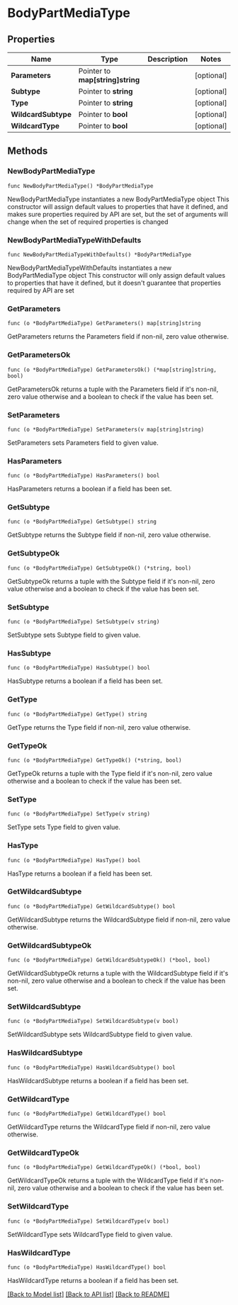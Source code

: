 # BodyPartMediaType

## Properties

Name | Type | Description | Notes
------------ | ------------- | ------------- | -------------
**Parameters** | Pointer to **map[string]string** |  | [optional] 
**Subtype** | Pointer to **string** |  | [optional] 
**Type** | Pointer to **string** |  | [optional] 
**WildcardSubtype** | Pointer to **bool** |  | [optional] 
**WildcardType** | Pointer to **bool** |  | [optional] 

## Methods

### NewBodyPartMediaType

`func NewBodyPartMediaType() *BodyPartMediaType`

NewBodyPartMediaType instantiates a new BodyPartMediaType object
This constructor will assign default values to properties that have it defined,
and makes sure properties required by API are set, but the set of arguments
will change when the set of required properties is changed

### NewBodyPartMediaTypeWithDefaults

`func NewBodyPartMediaTypeWithDefaults() *BodyPartMediaType`

NewBodyPartMediaTypeWithDefaults instantiates a new BodyPartMediaType object
This constructor will only assign default values to properties that have it defined,
but it doesn't guarantee that properties required by API are set

### GetParameters

`func (o *BodyPartMediaType) GetParameters() map[string]string`

GetParameters returns the Parameters field if non-nil, zero value otherwise.

### GetParametersOk

`func (o *BodyPartMediaType) GetParametersOk() (*map[string]string, bool)`

GetParametersOk returns a tuple with the Parameters field if it's non-nil, zero value otherwise
and a boolean to check if the value has been set.

### SetParameters

`func (o *BodyPartMediaType) SetParameters(v map[string]string)`

SetParameters sets Parameters field to given value.

### HasParameters

`func (o *BodyPartMediaType) HasParameters() bool`

HasParameters returns a boolean if a field has been set.

### GetSubtype

`func (o *BodyPartMediaType) GetSubtype() string`

GetSubtype returns the Subtype field if non-nil, zero value otherwise.

### GetSubtypeOk

`func (o *BodyPartMediaType) GetSubtypeOk() (*string, bool)`

GetSubtypeOk returns a tuple with the Subtype field if it's non-nil, zero value otherwise
and a boolean to check if the value has been set.

### SetSubtype

`func (o *BodyPartMediaType) SetSubtype(v string)`

SetSubtype sets Subtype field to given value.

### HasSubtype

`func (o *BodyPartMediaType) HasSubtype() bool`

HasSubtype returns a boolean if a field has been set.

### GetType

`func (o *BodyPartMediaType) GetType() string`

GetType returns the Type field if non-nil, zero value otherwise.

### GetTypeOk

`func (o *BodyPartMediaType) GetTypeOk() (*string, bool)`

GetTypeOk returns a tuple with the Type field if it's non-nil, zero value otherwise
and a boolean to check if the value has been set.

### SetType

`func (o *BodyPartMediaType) SetType(v string)`

SetType sets Type field to given value.

### HasType

`func (o *BodyPartMediaType) HasType() bool`

HasType returns a boolean if a field has been set.

### GetWildcardSubtype

`func (o *BodyPartMediaType) GetWildcardSubtype() bool`

GetWildcardSubtype returns the WildcardSubtype field if non-nil, zero value otherwise.

### GetWildcardSubtypeOk

`func (o *BodyPartMediaType) GetWildcardSubtypeOk() (*bool, bool)`

GetWildcardSubtypeOk returns a tuple with the WildcardSubtype field if it's non-nil, zero value otherwise
and a boolean to check if the value has been set.

### SetWildcardSubtype

`func (o *BodyPartMediaType) SetWildcardSubtype(v bool)`

SetWildcardSubtype sets WildcardSubtype field to given value.

### HasWildcardSubtype

`func (o *BodyPartMediaType) HasWildcardSubtype() bool`

HasWildcardSubtype returns a boolean if a field has been set.

### GetWildcardType

`func (o *BodyPartMediaType) GetWildcardType() bool`

GetWildcardType returns the WildcardType field if non-nil, zero value otherwise.

### GetWildcardTypeOk

`func (o *BodyPartMediaType) GetWildcardTypeOk() (*bool, bool)`

GetWildcardTypeOk returns a tuple with the WildcardType field if it's non-nil, zero value otherwise
and a boolean to check if the value has been set.

### SetWildcardType

`func (o *BodyPartMediaType) SetWildcardType(v bool)`

SetWildcardType sets WildcardType field to given value.

### HasWildcardType

`func (o *BodyPartMediaType) HasWildcardType() bool`

HasWildcardType returns a boolean if a field has been set.


[[Back to Model list]](../README.md#documentation-for-models) [[Back to API list]](../README.md#documentation-for-api-endpoints) [[Back to README]](../README.md)


